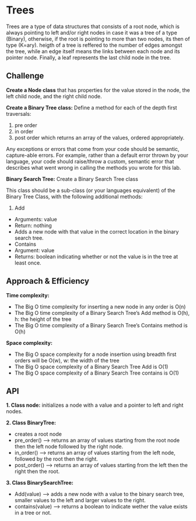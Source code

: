 # Trees
Trees are a type of data structures that consists of a root node, which is always pointing to left and/or right nodes in case it was a tree of a type (Binary), otherwise, if the root is pointing to more than two nodes, its then of type  (K=ary).
heigth of a tree is reffered to the number of edges amongst the tree, while an edge itself means the links between each node and its pointer node. Finally, a leaf represents the last child node in the tree.


## Challenge
**Create a Node class** that has properties for the value stored in the node, the left child node, and the right child node.

**Create a Binary Tree class:**
Define a method for each of the depth first traversals:
1. pre order
2. in order
3. post order which returns an array of the values, ordered appropriately.

Any exceptions or errors that come from your code should be semantic, capture-able errors. For example, rather than a default error thrown by your language, your code should raise/throw a custom, semantic error that describes what went wrong in calling the methods you wrote for this lab.


**Binary Search Tree:**
Create a Binary Search Tree class

This class should be a sub-class (or your languages equivalent) of the Binary Tree Class, with the following additional methods:
1. Add
- Arguments: value
- Return: nothing
- Adds a new node with that value in the correct location in the binary search tree.
- Contains
- Argument: value
- Returns: boolean indicating whether or not the value is in the tree at least once.

## Approach & Efficiency

**Time complexity:**
- The Big O time complexity for inserting a new node in any order is O(n)
- The Big O time complexity of a Binary Search Tree’s Add method is O(h), h: the height of the tree
- The Big O time complexity of a Binary Search Tree’s Contains method is O(h)

**Space complexity:**
- The Big O space complexity for a node insertion using breadth first orders will be O(w), w: the width of the tree
- The Big O space complexity of a Binary Search Tree Add is O(1)
- The Big O space complexity of a Binary Search Tree contains is O(1)


## API

**1. Class node:**
initializes a node with a value and a pointer to left and right nodes.

**2. Class BinaryTree:**
- creates a root node
- pre_order() --> returns an array of values starting from the root node then the left node followed by the right node. 
- in_order() --> returns an array of values starting from the left node, followed by the root then the right.
- post_order() --> returns an array of values starting from the left then the right then the root.


**3. Class BinarySearchTree:**
- Add(value) --> adds a new node with a value to the binary search tree, smaller values to the left and larger values to the right.
- contains(value) --> returns a boolean to indicate wether the value exists in a tree or not.
